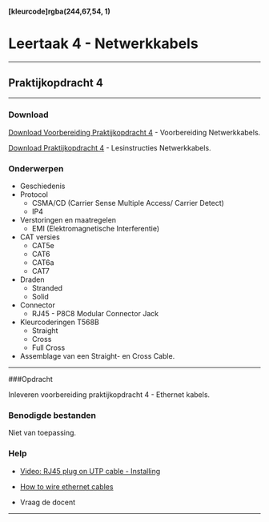 #### [kleurcode]rgba(244,67,54, 1)

# Leertaak 4 - Netwerkkabels

---
## Praktijkopdracht 4
---

### Download

[Download  Voorbereiding Praktijkopdracht 4](https://elo.kw1c.nl/CMS/Studie/811%20ICT-Academie/811%20VakkenInhoud/%5BB.11%20HARa%5D%20Hardware%20AO/25187%20%C2%A0%20Applicatie-%20en%20mediaontwikkelaar/Periode%2001/Productie/02.%20Opdrachten/Leertaak%2004%20Netwerk%20kabels/Praktijkopdracht%204.Voorbereiding%20Netwerkkabels.pdf) - Voorbereiding Netwerkkabels.

[Download Praktijkopdracht 4](https://elo.kw1c.nl/CMS/Studie/811%20ICT-Academie/811%20VakkenInhoud/%5BB.11%20HARa%5D%20Hardware%20AO/25187%20%C2%A0%20Applicatie-%20en%20mediaontwikkelaar/Periode%2001/Productie/02.%20Opdrachten/Leertaak%2004%20Netwerk%20kabels/Praktijkopdracht%204.Netwerkkabels.docx) - Lesinstructies Netwerkkabels.

### Onderwerpen
* Geschiedenis
* Protocol
  * CSMA/CD (Carrier Sense Multiple Access/ Carrier Detect)
  * IP4
* Verstoringen en maatregelen
  * EMI (Elektromagnetische Interferentie)
* CAT versies
  * CAT5e
  * CAT6
  * CAT6a
  * CAT7
* Draden
  * Stranded
  * Solid
* Connector
  - RJ45 - P8C8 Modular Connector Jack
* Kleurcoderingen T568B
  * Straight
  * Cross
  * Full Cross
* Assemblage van een Straight- en Cross Cable.

------

###Opdracht

Inleveren voorbereiding praktijkopdracht 4 - Ethernet kabels.

### Benodigde bestanden
Niet van toepassing.

### Help

- [Video: RJ45 plug on UTP cable - Installing ](https://www.youtube.com/watch?v=v7H8OoKA4F8)

- [How to wire ethernet cables](https://www.ertyu.org/steven_nikkel/ethernetcables.html)

- Vraag de docent

------
